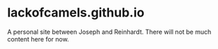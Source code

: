 # lackofcamels.github.io
A personal site between Joseph and Reinhardt.
There will not be much content here for now.
